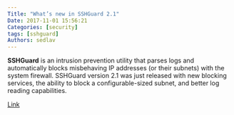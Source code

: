 ```yaml
---
Title: "What’s new in SSHGuard 2.1"
Date: 2017-11-01 15:56:21
Categories: [security]
tags: [sshguard]
Authors: sedlav
---
```


**SSHGuard** is an intrusion prevention utility that parses logs and automatically blocks misbehaving IP addresses (or their subnets) with the system firewall. SSHGuard version 2.1 was just released with new blocking services, the ability to block a configurable-sized subnet, and better log reading capabilities.

[Link](https://www.ctrl.blog/entry/sshguard2p1)
